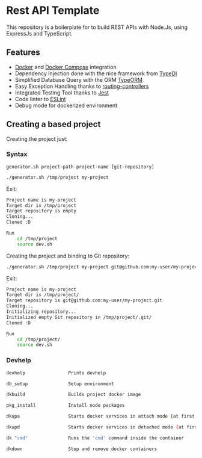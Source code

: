 # Rest API Template

This repository is a boilerplate for to build REST APIs with Node.Js, using ExpressJs and TypeScript.

## Features

- [Docker](https://www.docker.com/) and [Docker Compose](https://docs.docker.com/compose/) integration
- Dependency Injection done with the nice framework from [TypeDI](https://github.com/pleerock/typedi)
- Simplified Database Query with the ORM [TypeORM](https://github.com/typeorm/typeorm)
- Easy Exception Handling thanks to [routing-controllers](https://github.com/pleerock/routing-controllers)
- Integrated Testing Tool thanks to [Jest](https://facebook.github.io/jest)
- Code linter to [ESLint](https://eslint.org/)
- Debug mode for dockerized environment

## Creating a based project

Creating the project just:

### Syntax

`generator.sh project-path project-name [git-repository]`

```bash
./generator.sh /tmp/project my-project
```

Exit:

```bash
Project name is my-project
Target dir is /tmp/project
Target repository is empty
Cloning...
Cloned :D

Run
    cd /tmp/project
    source dev.sh
```

Creating the project and binding to Git repository:

```bash
./generator.sh /tmp/project my-project git@github.com:my-user/my-project.git
```

Exit:

```bash
Project name is my-project
Target dir is /tmp/project/
Target repository is git@github.com:my-user/my-project.git
Cloning...
Initializing repository...
Initialized empty Git repository in /tmp/project/.git/
Cloned :D

Run
    cd /tmp/project/
    source dev.sh
```

### Devhelp

```bash
devhelp                Prints devhelp

db_setup               Setup environment

dkbuild                Builds project docker image

pkg_install            Install node packages

dkupa                  Starts docker services in attach mode (at first time, runs pkg_install)

dkupd                  Starts docker services in detached mode (at first time, runs pkg_install)

dk "cmd"               Runs the 'cmd' command inside the container

dkdown                 Stop and remove docker containers
```
